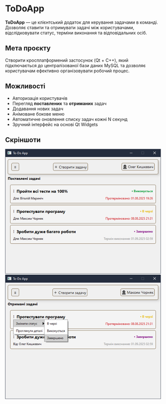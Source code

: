# ToDoApp

**ToDoApp** — це клієнтський додаток для керування задачами в команді. Дозволяє ставити та отримувати задачі між користувачами, відслідковувати статус, терміни виконання та відповідальних осіб.  

## Мета проєкту
Створити кросплатформений застосунок (Qt + C++), який підключається до централізованої бази даних MySQL та дозволяє користувачам ефективно організовувати робочий процес.

## Можливості
- Авторизація користувачів
- Перегляд **поставлених** та **отриманих** задач
- Додавання нових задач
- Анімоване бокове меню
- Автоматичне оновлення списку задач кожні N секунд
- Зручний інтерфейс на основі Qt Widgets

## Скріншоти
![Скріншот 1](Docs/Screenshots/screenshot1.png)  
![Скріншот 2](Docs/Screenshots/screenshot2.png)
